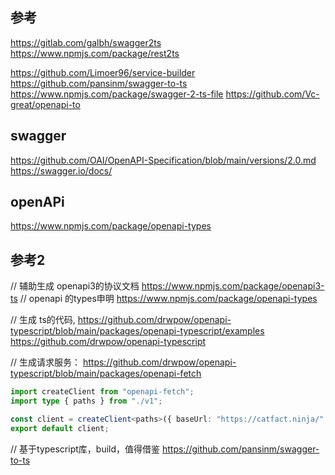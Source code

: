 ## 参考
https://gitlab.com/galbh/swagger2ts
https://www.npmjs.com/package/rest2ts


https://github.com/Limoer96/service-builder
https://github.com/pansinm/swagger-to-ts
https://www.npmjs.com/package/swagger-2-ts-file
https://github.com/Vc-great/openapi-to



## swagger
https://github.com/OAI/OpenAPI-Specification/blob/main/versions/2.0.md
https://swagger.io/docs/


## openAPi
https://www.npmjs.com/package/openapi-types



## 参考2
// 辅助生成 openapi3的协议文档
https://www.npmjs.com/package/openapi3-ts
// openapi 的types申明
https://www.npmjs.com/package/openapi-types

// 生成 ts的代码, https://github.com/drwpow/openapi-typescript/blob/main/packages/openapi-typescript/examples
https://github.com/drwpow/openapi-typescript

// 生成请求服务： 
https://github.com/drwpow/openapi-typescript/blob/main/packages/openapi-fetch
```ts
import createClient from "openapi-fetch";
import type { paths } from "./v1";

const client = createClient<paths>({ baseUrl: "https://catfact.ninja/" });
export default client;
```

// 基于typescript库，build，值得借鉴
https://github.com/pansinm/swagger-to-ts
